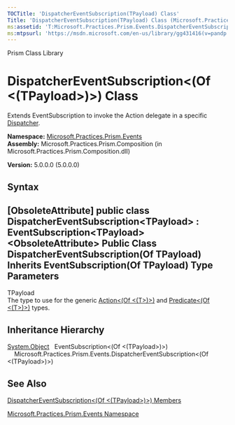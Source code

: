 ```yaml
---
TOCTitle: 'DispatcherEventSubscription(TPayload) Class'
Title: 'DispatcherEventSubscription(TPayload) Class (Microsoft.Practices.Prism.Events)'
ms:assetid: 'T:Microsoft.Practices.Prism.Events.DispatcherEventSubscription\`1'
ms:mtpsurl: 'https://msdn.microsoft.com/en-us/library/gg431416(v=pandp.50)'
---
```


Prism Class Library

DispatcherEventSubscription&lt;(Of &lt;(TPayload&gt;)&gt;) Class
================================================================

Extends EventSubscription to invoke the Action delegate in a specific [Dispatcher](http://msdn.microsoft.com/en-us/library/ms615907).

**Namespace:** [Microsoft.Practices.Prism.Events](https://msdn.microsoft.com/library/microsoft.practices.prism.events)
**Assembly:** Microsoft.Practices.Prism.Composition (in Microsoft.Practices.Prism.Composition.dll)

**Version:** 5.0.0.0 (5.0.0.0)

## Syntax


[ObsoleteAttribute\] public class DispatcherEventSubscription&lt;TPayload&gt; : EventSubscription&lt;TPayload&gt; &lt;ObsoleteAttribute&gt; Public Class DispatcherEventSubscription(Of TPayload) Inherits EventSubscription(Of TPayload)
Type Parameters
---------------

<span id="templatesToggle"></span>
TPayload  
The type to use for the generic [Action&lt;(Of &lt;(T&gt;)&gt;)](http://msdn.microsoft.com/en-us/library/018hxwa8) and [Predicate&lt;(Of &lt;(T&gt;)&gt;)](http://msdn.microsoft.com/en-us/library/bfcke1bz) types.

Inheritance Hierarchy
---------------------

<span id="familyToggle"></span>[System.Object](http://msdn.microsoft.com/en-us/library/e5kfa45b)
  EventSubscription&lt;(Of &lt;(TPayload&gt;)&gt;)
    Microsoft.Practices.Prism.Events.DispatcherEventSubscription&lt;(Of &lt;(TPayload&gt;)&gt;)

See Also
--------


[DispatcherEventSubscription&lt;(Of &lt;(TPayload&gt;)&gt;) Members](https://msdn.microsoft.com/allmembers.t:microsoft.practices.prism.events.dispatchereventsubscription%601)

[Microsoft.Practices.Prism.Events Namespace](https://msdn.microsoft.com/library/microsoft.practices.prism.events)
